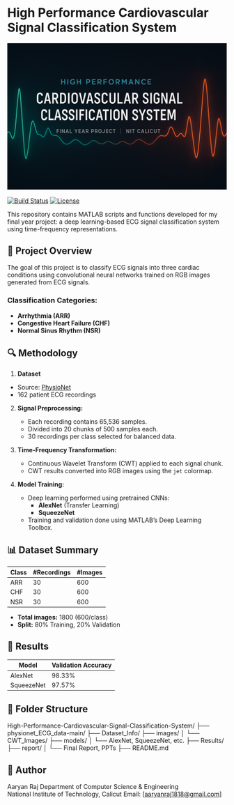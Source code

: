 # High Performance Cardiovascular Signal Classification System
![Banner](https://github.com/Aaryanraj1818/High-Performance-ECG-Classification/blob/main/ChatGPT%20Image%20May%207,%202025%20at%2006_46_59%20PM.png?raw=true)

[![Build Status](https://img.shields.io/badge/build-passing-brightgreen)](https://github.com/your-username/your-repository/actions)  <!-- Replace with your own build status badge link -->
[![License](https://img.shields.io/badge/license-MIT-blue)](https://opensource.org/licenses/MIT)  <!-- Replace with your own license badge link -->

This repository contains MATLAB scripts and functions developed for my final year project: a deep learning-based ECG signal classification system using time-frequency representations.

## 📌 Project Overview

The goal of this project is to classify ECG signals into three cardiac conditions using convolutional neural networks trained on RGB images generated from ECG signals.

### Classification Categories:
- **Arrhythmia (ARR)**
- **Congestive Heart Failure (CHF)**
- **Normal Sinus Rhythm (NSR)**

## 🔍 Methodology

1. **Dataset**
 - Source: [PhysioNet](https://physionet.org/)
- 162 patient ECG recordings

2. **Signal Preprocessing:**
   - Each recording contains 65,536 samples.
   - Divided into 20 chunks of 500 samples each.
   - 30 recordings per class selected for balanced data.

2. **Time-Frequency Transformation:**
   - Continuous Wavelet Transform (CWT) applied to each signal chunk.
   - CWT results converted into RGB images using the `jet` colormap.

3. **Model Training:**
   - Deep learning performed using pretrained CNNs:
     - **AlexNet** (Transfer Learning)
     - **SqueezeNet**
   - Training and validation done using MATLAB’s Deep Learning Toolbox.

## 📊 Dataset Summary

| Class | #Recordings | #Images |
|-------|-------------|---------|
| ARR   | 30          | 600     |
| CHF   | 30          | 600     |
| NSR   | 30          | 600     |

- **Total images:** 1800 (600/class)
- **Split:** 80% Training, 20% Validation

## 🧠 Results

| Model      | Validation Accuracy |
|------------|---------------------|
| AlexNet    | 98.33%              |
| SqueezeNet | 97.57%              |

## 📁 Folder Structure
High-Performance-Cardiovascular-Signal-Classification-System/
├── physionet_ECG_data-main/
├── Dataset_Info/
├── images/
│ └── CWT_Images/
├── models/
│ └── AlexNet, SqueezeNet, etc.
├── Results/
├── report/
│ └── Final Report, PPTs
├── README.md



## 👤 Author
Aaryan Raj
Department of Computer Science & Engineering  
National Institute of Technology, Calicut
Email: [aaryanraj1818@gmail.com]


